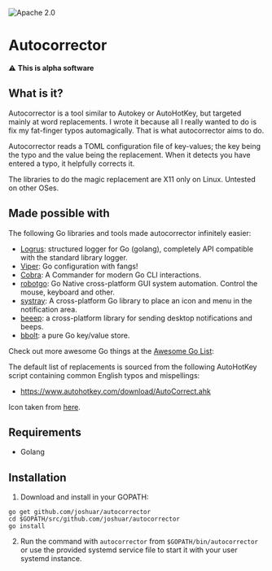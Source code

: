 
![Apache 2.0](https://img.shields.io/github/license/joshuar/autocorrector)

# Autocorrector

:warning: **This is alpha software**

## What is it?

Autocorrector is a tool similar to Autokey or AutoHotKey, but targeted mainly at word replacements.  I wrote it because all I really wanted to do is fix my fat-finger typos automagically.  That is what autocorrector aims to do.  

Autocorrector reads a TOML configuration file of key-values; the key being the typo and the value being the replacement.  When it detects you have entered a typo, it helpfully corrects it.

The libraries to do the magic replacement are X11 only on Linux. Untested on other OSes.

## Made possible with

The following Go libraries and tools made autocorrector infinitely easier:

- [Logrus](https://github.com/sirupsen/logrus):  structured logger for Go (golang), completely API compatible with the standard library logger.
- [Viper](https://github.com/spf13/viper): Go configuration with fangs!
- [Cobra](https://github.com/spf13/cobra): A Commander for modern Go CLI interactions.
- [robotgo](https://github.com/go-vgo/robotgo): Go Native cross-platform GUI system automation. Control the mouse, keyboard and other.
- [systray](https://github.com/getlantern/systray): A cross-platform Go library to place an icon and menu in the notification area.
- [beeep](https://github.com/gen2brain/beeep): a cross-platform library for sending desktop notifications and beeps.
- [bbolt](https://github.com/etcd-io/bbolt): a pure Go key/value store.

Check out more awesome Go things at the [Awesome Go List](https://github.com/avelino/awesome-go):

The default list of replacements is sourced from the following AutoHotKey script containing common English typos and mispellings:

- https://www.autohotkey.com/download/AutoCorrect.ahk

Icon taken from [here](https://pixabay.com/vectors/spellcheck-correct-typo-errors-1292780/).

## Requirements
- Golang

## Installation

1. Download and install in your GOPATH:

```
go get github.com/joshuar/autocorrector
cd $GOPATH/src/github.com/joshuar/autocorrector
go install
```

2. Run the command with `autocorrector` from `$GOPATH/bin/autocorrector` or use the provided systemd service file to start it with your user systemd instance.


